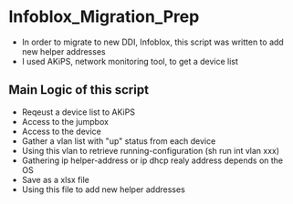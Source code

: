# Infoblox_Migration_Prep

  - In order to migrate to new DDI, Infoblox, this script was written to add new helper addresses
  - I used AKiPS, network monitoring tool, to get a device list
  
## Main Logic of this script  
  - Reqeust a device list to AKiPS  
  - Access to the jumpbox  
  - Access to the device  
  - Gather a vlan list with "up" status from each device
  - Using this vlan to retrieve running-configuration (sh run int vlan xxx)
  - Gathering ip helper-address or ip dhcp realy address depends on the OS
  - Save as a xlsx file
  - Using this file to add new helper addresses
